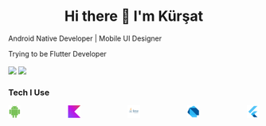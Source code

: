 
<h1 align ="middle">Hi there 👋 I'm Kürşat</h1>
<p> Android Native Developer | Mobile UI Designer</p>
 Trying to be Flutter Developer
<br>

<br>

 <img  class="img" src="https://github-readme-stats.vercel.app/api?username=DrHistory&show_icons=true&theme=radical"   />
 <img class="img" src="https://github-readme-stats.vercel.app/api/top-langs/?username=DrHistory&layout=compact&theme=radical"  />

<br> 

###  Tech I Use

<div style="display: flex; flex-direction: row; align:center; justify-content: space-between ">
<img src = "https://raw.githubusercontent.com/github/explore/80688e429a7d4ef2fca1e82350fe8e3517d3494d/topics/android/android.png" width = "25" height = "25">
<img src = "https://raw.githubusercontent.com/github/explore/80688e429a7d4ef2fca1e82350fe8e3517d3494d/topics/kotlin/kotlin.png" width = "25" height = "25">
<img src = "https://raw.githubusercontent.com/github/explore/80688e429a7d4ef2fca1e82350fe8e3517d3494d/topics/java/java.png" width = "25" height = "25"> 
<img src = "https://raw.githubusercontent.com/github/explore/80688e429a7d4ef2fca1e82350fe8e3517d3494d/topics/dart/dart.png" width = "25" height = "25"> 
 <img src = "https://raw.githubusercontent.com/github/explore/80688e429a7d4ef2fca1e82350fe8e3517d3494d/topics/flutter/flutter.png" width = "25" height = "25"> 
</div>
